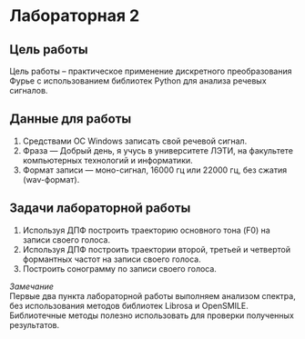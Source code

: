 # Лабораторная 2

## Цель работы
Цель работы – практическое применение дискретного преобразования Фурье c использованием библиотек Python для анализа речевых сигналов.

## Данные для работы
1) Средствами ОС Windows записать свой речевой сигнал.  
2) Фраза — Добрый день, я учусь в университете ЛЭТИ, на факультете компьютерных технологий и информатики.  
3) Формат записи — моно-сигнал, 16000 гц или 22000 гц, без сжатия (wav-формат).  

## Задачи лабораторной работы

1) Используя ДПФ построить траекторию основного тона (F0) на записи своего голоса.  
2) Используя ДПФ построить траектории второй, третьей и четвертой формантных частот на записи своего голоса.  
3) Построить сонограмму по записи своего голоса.  

*Замечание*  
Первые два пункта лабораторной работы выполняем анализом спектра, без использования методов библиотек Librosa и OpenSMILE. Библиотечные методы полезно использовать для проверки полученных результатов.
